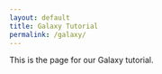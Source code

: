 ```yaml
---
layout: default
title: Galaxy Tutorial
permalink: /galaxy/
---
```


<p>This is the page for our Galaxy tutorial.</p>
